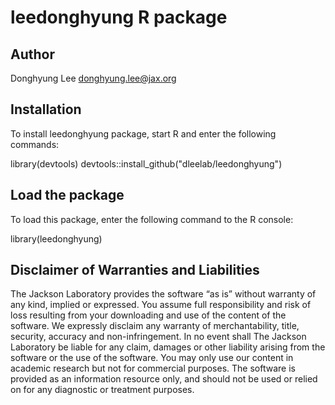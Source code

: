 # leedonghyung R package

## Author

Donghyung Lee <donghyung.lee@jax.org>

## Installation

To install leedonghyung package, start R and enter the following commands:

  library(devtools)
  devtools::install_github("dleelab/leedonghyung")


## Load the package

To load this package, enter the following command to the R console:

  library(leedonghyung)

## Disclaimer of Warranties and Liabilities

The Jackson Laboratory provides the software “as is” without warranty of any kind, implied or expressed. You assume full responsibility and risk of loss resulting from your downloading and use of the content of the software. We expressly disclaim any warranty of merchantability, title, security, accuracy and non-infringement. In no event shall The Jackson Laboratory be liable for any claim, damages or other liability arising from the software or the use of the software. You may only use our content in academic research but not for commercial purposes. The software is provided as an information resource only, and should not be used or relied on for any diagnostic or treatment purposes.
